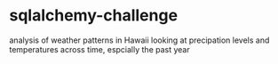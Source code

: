 # sqlalchemy-challenge

analysis of weather patterns in Hawaii
looking at precipation levels and temperatures across time, espcially the past year
